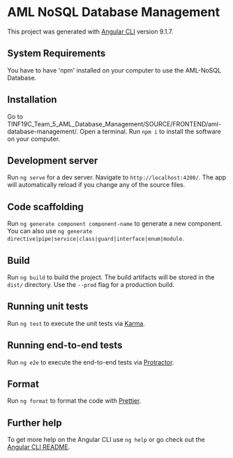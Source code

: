 # AML NoSQL Database Management

This project was generated with [Angular CLI](https://github.com/angular/angular-cli) version 9.1.7.

## System Requirements
You have to have 'npm' installed on your computer to use the AML-NoSQL Database.

## Installation
Go to TINF19C_Team_5_AML_Database_Management/SOURCE/FRONTEND/aml-database-management/.
Open a terminal.
Run `npm i` to install the software on your computer.

## Development server

Run `ng serve` for a dev server. Navigate to `http://localhost:4200/`. The app will automatically reload if you change any of the source files.

## Code scaffolding

Run `ng generate component component-name` to generate a new component. You can also use `ng generate directive|pipe|service|class|guard|interface|enum|module`.

## Build

Run `ng build` to build the project. The build artifacts will be stored in the `dist/` directory. Use the `--prod` flag for a production build.

## Running unit tests

Run `ng test` to execute the unit tests via [Karma](https://karma-runner.github.io).

## Running end-to-end tests

Run `ng e2e` to execute the end-to-end tests via [Protractor](http://www.protractortest.org/).

## Format

Run `ng format` to format the code with [Prettier](https://www.npmjs.com/package/prettier).

## Further help

To get more help on the Angular CLI use `ng help` or go check out the [Angular CLI README](https://github.com/angular/angular-cli/blob/master/README.md).

